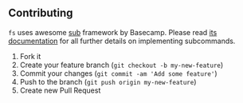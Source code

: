 ## Contributing

`fs` uses awesome [sub](https://github.com/basecamp/sub) framework by Basecamp.
Please read [its documentation](https://github.com/basecamp/sub#subcommands) for
all further details on implementing subcommands.

1. Fork it
2. Create your feature branch (`git checkout -b my-new-feature`)
3. Commit your changes (`git commit -am 'Add some feature'`)
4. Push to the branch (`git push origin my-new-feature`)
5. Create new Pull Request

